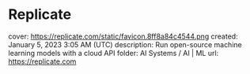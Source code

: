 # Replicate

cover: https://replicate.com/static/favicon.8ff8a84c4544.png
created: January 5, 2023 3:05 AM (UTC)
description: Run open-source machine learning models with a cloud API
folder: AI Systems / AI | ML
url: https://replicate.com